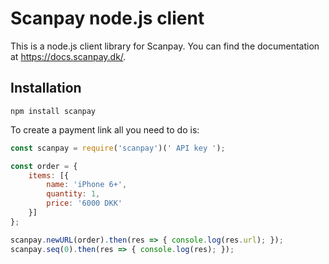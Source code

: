 # Scanpay node.js client

This is a node.js client library for Scanpay. You can find the documentation at https://docs.scanpay.dk/.

## Installation

`npm install scanpay`

To create a payment link all you need to do is:

```js
const scanpay = require('scanpay')(' API key ');

const order = {
    items: [{
        name: 'iPhone 6+',
        quantity: 1,
        price: '6000 DKK'
    }]
};

scanpay.newURL(order).then(res => { console.log(res.url); });
scanpay.seq(0).then(res => { console.log(res); });
```

